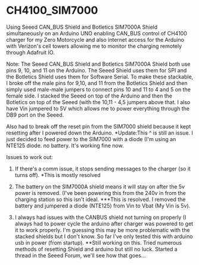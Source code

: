 # CH4100_SIM7000
Using Seeed CAN_BUS Shield and Botletics SIM7000A Shield simultaneously on an Arduino UNO enabling CAN_BUS control of CH4100 charger
for my Zero Motorcycle and also internet access for the Arduino with Verizon's cell towers allowing me to monitor the charging
remotely through Adafruit IO.

Note: The Seeed CAN_BUS Shield and Botletics SIM7000A Shield both use pins 9, 10, and 11 on the Arduino.  The Seeed Shield uses them
for SPI and the Botletics Shield uses them for Software Serial.  To make these stackable, I broke off the male pins for 9,10, and 11
from the Botletics Shield and then simply used male-male jumpers to connect pins 10 and 11 to 4 and 5 on the female side.  I stacked
the Seeed on top of the Arduino and then the Botletics on top of the Seeed (with the 10,11 - 4,5 jumpers above that.  I also have
Vin jumpered to 5V which allows me to power everything through the DB9 port on the Seeed.

Also had to break off the reset pin from the SIM7000 shield because it kept resetting after I powered down the Arduino.
*Update:This ^ is still an issue. I just decided to feed power to the SIM7000 with a diode (I'm using an NTE125 diode. no battery.  It's working fine now.

Issues to work out:
1. If there's a comm issue, it stops sending messages to the charger (so it turns off). *This is mostly resolved

2. The battery on the SIM7000A shield means it will stay on after the 5v power is removed. (I've been powering this from the 240v in from
the charging station so this isn't ideal.  ***This is resolved. I removed the battery and jumpered a diode (NTE125) from Vin to Vbat (My Vin is 5v).

3. I always had issues with the CANBUS shield not turning on properly (I always had to power cycle the arduino after charger was powered
to get it to work properly. I'm guessing this may be more problematic with the stacked shields but I don't know.  So far I've only tested
this with arduino usb in power (from startup).  **Still working on this.  Tried numerous methods of resetting Shield and arduino but still
no luck.  Started a thread in the Seeed Forum, we'll see how that goes...
